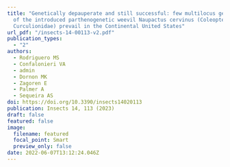 ```yaml
---
title: "Genetically depauperate and still successful: few multilocus genotypes
  of the introduced parthenogenetic weevil Naupactus cervinus (Coleoptera:
  Curculionidae) prevail in the Continental United States"
url_pdf: "/insects-14-00113-v2.pdf"
publication_types:
  - "2"
authors:
  - Rodriguero MS
  - Confalonieri VA
  - admin
  - Dornon MK
  - Zagoren E
  - Palmer A
  - Sequeira AS
doi: https://doi.org/10.3390/insects14020113
publication: Insects 14, 113 (2023)
draft: false
featured: false
image:
  filename: featured
  focal_point: Smart
  preview_only: false
date: 2022-06-07T13:12:24.046Z
---
```

